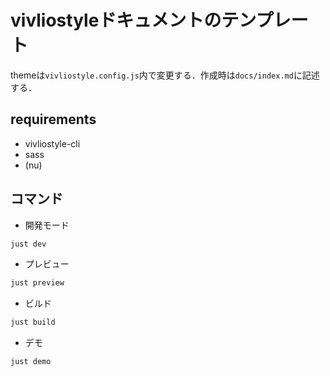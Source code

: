 # vivliostyleドキュメントのテンプレート

themeは`vivliostyle.config.js`内で変更する．作成時は`docs/index.md`に記述する．

## requirements

- vivliostyle-cli
- sass
- (nu)

## コマンド

- 開発モード

```sh
just dev
```

- プレビュー

```sh
just preview
```

- ビルド

```sh
just build
```

- デモ

```sh
just demo
```
